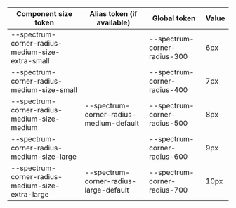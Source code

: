| Component size token                             | Alias token (if available)              | Global token                 | Value |
| ------------------------------------------------ | --------------------------------------- | ---------------------------- | ----- |
| --spectrum-corner-radius-medium-size-extra-small |                                         | --spectrum-corner-radius-300 | 6px   |
| --spectrum-corner-radius-medium-size-small       |                                         | --spectrum-corner-radius-400 | 7px   |
| --spectrum-corner-radius-medium-size-medium      | --spectrum-corner-radius-medium-default | --spectrum-corner-radius-500 | 8px   |
| --spectrum-corner-radius-medium-size-large       |                                         | --spectrum-corner-radius-600 | 9px   |
| --spectrum-corner-radius-medium-size-extra-large | --spectrum-corner-radius-large-default  | --spectrum-corner-radius-700 | 10px  |
